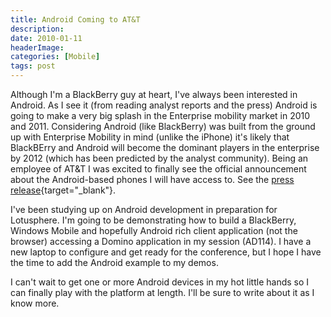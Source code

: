 ```yaml
---
title: Android Coming to AT&T
description: 
date: 2010-01-11
headerImage: 
categories: [Mobile]
tags: post
---
```


Although I'm a BlackBerry guy at heart, I've always been interested in Android. As I see it (from reading analyst reports and the press) Android is going to make a very big splash in the Enterprise mobility market in 2010 and 2011. Considering Android (like BlackBerry) was built from the ground up with Enterprise Mobility in mind (unlike the iPhone) it's likely that BlackBErry and Android will become the dominant players in the enterprise by 2012 (which has been predicted by the analyst community). Being an employee of AT&T I was excited to finally see the official announcement about the Android-based phones I will have access to. See the [press release](https://att.com/gen/press-room?pid=4800&cdvn=news&newsarticleid=30353){target="_blank"}.

I've been studying up on Android development in preparation for Lotusphere. I'm going to be demonstrating how to build a BlackBerry, Windows Mobile and hopefully Android rich client application (not the browser) accessing a Domino application in my session (AD114). I have a new laptop to configure and get ready for the conference, but I hope I have the time to add the Android example to my demos.

I can't wait to get one or more Android devices in my hot little hands so I can finally play with the platform at length. I'll be sure to write about it as I know more.